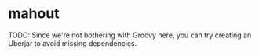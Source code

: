 # mahout

TODO: Since we're not bothering with Groovy here, you can try creating an Uberjar to avoid missing dependencies.
